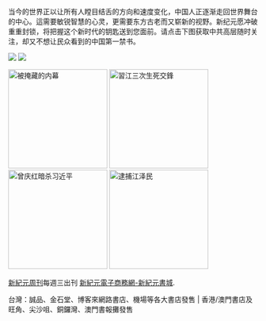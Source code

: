 <p>当今的世界正以让所有人瞠目结舌的方向和速度变化，中国人正逐渐走回世界舞台的中心。這需要敏锐智慧的心灵，更需要东方古老而又崭新的视野。新纪元愿冲破重重封锁，将把握这个新时代的钥匙送到您面前。请点击下图获取中共高层随时关注，却又不想让民众看到的中国第一禁书。
</p>
<a id="user-content-header" href="https://d78jyz3a4zd2q.cloudfront.net/cn/books/shop?m=https://d78jyz3a4zd2q.cloudfront.net&amp;u=1001web"><img border="0" src="https://cloud.githubusercontent.com/assets/19661132/18463692/e6646b8e-7959-11e6-8069-dcacbc97bb29.jpg" style="max-width:100%;"></a>

<img src="https://cloud.githubusercontent.com/assets/19661274/16099611/82086396-339c-11e6-89e2-241320f5f270.png">

<a id="user-content-book-013" href="https://d6rojcwfw6e31.cloudfront.net/cn/book/被掩藏的内幕-41637146?m=https://d6rojcwfw6e31.cloudfront.net&amp;u=1001web" title="被掩藏的内幕"><img border="0" width="200" alt="被掩藏的内幕" src="https://cloud.githubusercontent.com/assets/19661132/18464063/94ed5664-795c-11e6-8018-3dda8fc4e16b.jpg" style="max-width:100%;"></a>
<a id="user-content-book-024" href="https://d6rojcwfw6e31.cloudfront.net/cn/book/習江三次生死交鋒-86283711?m=https://d6rojcwfw6e31.cloudfront.net&amp;u=1001web" title="習江三次生死交鋒"><img border="0" width="200" alt="習江三次生死交鋒" src="https://cloud.githubusercontent.com/assets/19661132/18464065/9912a168-795c-11e6-95c1-9a3a699dc360.jpg" style="max-width:100%;"></a>
<a id="user-content-book-036" href="https://d6rojcwfw6e31.cloudfront.net/cn/book/王岐山佈陣-大-4564658?m=https://d6rojcwfw6e31.cloudfront.net&amp;u=1001web" title="曾庆红暗杀习近平"><img border="0" width="200" alt="曾庆红暗杀习近平" src="https://cloud.githubusercontent.com/assets/19661132/18464068/9f12c61a-795c-11e6-888b-132ed594e4c3.jpg" style="max-width:100%;"></a>
<a id="user-content-book-025" href="https://d6rojcwfw6e31.cloudfront.net/cn/book/逮捕江泽民-78513876?m=https://d6rojcwfw6e31.cloudfront.net&amp;u=1001web" title="逮捕江泽民"><img border="0" width="200" alt="逮捕江泽民" src="https://cloud.githubusercontent.com/assets/19661132/18464070/a3d780dc-795c-11e6-91b9-908a9ff0318c.jpg" style="max-width:100%;"></a>


<p><a id="user-content-xjyweekly" href="https://github.com/xjy16/weekly">新紀元周刊</a>每週三出刊
<a id="user-content-xjyweekly" href="https://d78jyz3a4zd2q.cloudfront.net/cn/books/shop?m=https://d78jyz3a4zd2q.cloudfront.net&amp;u=1001web">新紀元電子商務網-新紀元書城</a>.</p>

<p>台灣：誠品、金石堂、博客來網路書店、機場等各大書店發售 | 香港/澳門書店及旺角、尖沙咀、銅鑼灣、澳門書報攤發售</p>
